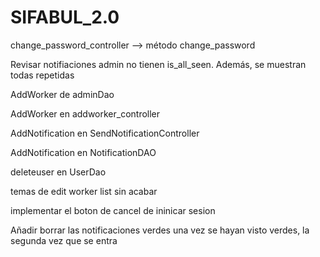 # SIFABUL_2.0
 


change_password_controller --> método change_password

Revisar notifiaciones admin no tienen is_all_seen. Además, se muestran todas repetidas

AddWorker de adminDao

AddWorker en addworker_controller

AddNotification en SendNotificationController

AddNotification en NotificationDAO

deleteuser en UserDao

temas de edit worker list sin acabar

implementar el boton de cancel de ininicar sesion

Añadir borrar las notificaciones verdes una vez se hayan visto verdes, la segunda vez que se entra
